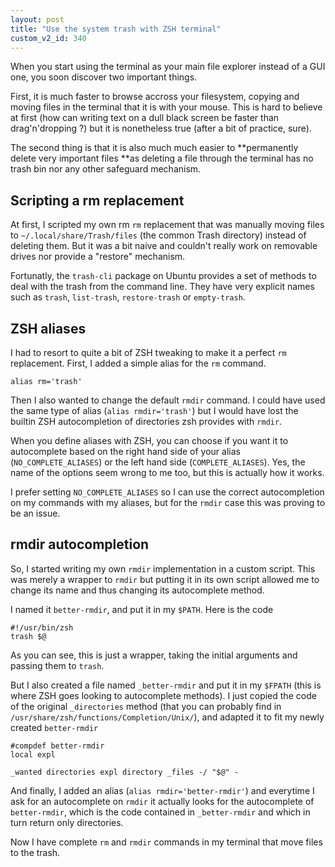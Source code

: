 ```yaml
---
layout: post
title: "Use the system trash with ZSH terminal"
custom_v2_id: 340
---
```


When you start using the terminal as your main file explorer instead of a GUI
one, you soon discover two important things.

First, it is much faster to browse accross your filesystem, copying and moving
files in the terminal that it is with your mouse. This is hard to believe at
first (how can writing text on a dull black screen be faster than
drag'n'dropping ?) but it is nonetheless true (after a bit of practice, sure).

The second thing is that it is also much much easier to **permanently delete
very important files **as deleting a file through the terminal has no trash
bin nor any other safeguard mechanism.

## Scripting a rm replacement

At first, I scripted my own rm `rm` replacement that was manually moving files
to `~/.local/share/Trash/files` (the common Trash directory) instead of
deleting them. But it was a bit naive and couldn't really work on removable
drives nor provide a "restore" mechanism.

Fortunatly, the `trash-cli` package on Ubuntu provides a set of methods to
deal with the trash from the command line. They have very explicit names such
as `trash`, `list-trash`, `restore-trash` or `empty-trash`.

## ZSH aliases

I had to resort to quite a bit of ZSH tweaking to make it a perfect `rm`
replacement. First, I added a simple alias for the `rm` command.

    
    alias rm='trash'
    

Then I also wanted to change the default `rmdir` command. I could have used
the same type of alias (`alias rmdir='trash'`) but I would have lost the
builtin ZSH autocompletion of directories zsh provides with `rmdir`.

When you define aliases with ZSH, you can choose if you want it to
autocomplete based on the right hand side of your alias
(`NO_COMPLETE_ALIASES`) or the left hand side (`COMPLETE_ALIASES`). Yes, the
name of the options seem wrong to me too, but this is actually how it works.

I prefer setting `NO_COMPLETE_ALIASES` so I can use the correct autocompletion
on my commands with my aliases, but for the `rmdir` case this was proving to
be an issue.

## rmdir autocompletion

So, I started writing my own `rmdir` implementation in a custom script. This
was merely a wrapper to `rmdir` but putting it in its own script allowed me to
change its name and thus changing its autocomplete method.

I named it `better-rmdir`, and put it in my `$PATH`. Here is the code

    
    #!/usr/bin/zsh
    trash $@
    

As you can see, this is just a wrapper, taking the initial arguments and
passing them to `trash`.

But I also created a file named `_better-rmdir` and put it in my `$FPATH`
(this is where ZSH goes looking to autocomplete methods). I just copied the
code of the original `_directories` method (that you can probably find in
`/usr/share/zsh/functions/Completion/Unix/`), and adapted it to fit my newly
created `better-rmdir`

    
    #compdef better-rmdir
    local expl
    
    _wanted directories expl directory _files -/ "$@" -
    

And finally, I added an alias (`alias rmdir='better-rmdir'`) and everytime I
ask for an autocomplete on `rmdir` it actually looks for the autocomplete of
`better-rmdir`, which is the code contained in `_better-rmdir` and which in
turn return only directories.

Now I have complete `rm` and `rmdir` commands in my terminal that move files
to the trash.

